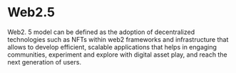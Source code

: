 # Web2.5

Web2. 5 model can be defined as the adoption of decentralized technologies such as NFTs within web2 frameworks and infrastructure that allows to develop efficient, scalable applications that helps in engaging communities, experiment and explore with digital asset play, and reach the next generation of users.